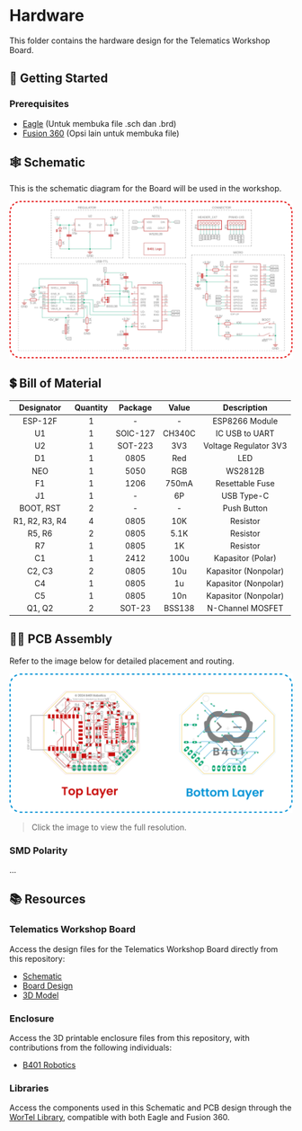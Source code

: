 # **Hardware**

This folder contains the hardware design for the Telematics Workshop Board.

## 🚀 Getting Started

### Prerequisites

- [Eagle](https://www.autodesk.com/products/eagle/overview) (Untuk membuka file .sch dan .brd)
- [Fusion 360](https://www.autodesk.com/products/fusion-360/overview) (Opsi lain untuk membuka file)

## 🕸 Schematic

This is the schematic diagram for the Board will be used in the workshop.

![Schematic](../doc/schematic.png)

## 💲 Bill of Material

|   Designator   | Quantity | Package  | Value  |      Description      |
|:--------------:|:--------:|:--------:|:------:|:---------------------:|
|    ESP-12F     |    1     |    -     |   -    |    ESP8266 Module     |
|       U1       |    1     | SOIC-127 | CH340C |    IC USB to UART     |
|       U2       |    1     | SOT-223  |  3V3   | Voltage Regulator 3V3 |
|       D1       |    1     |   0805   |  Red   |          LED          |
|      NEO       |    1     |   5050   |  RGB   |        WS2812B        |
|       F1       |    1     |   1206   | 750mA  |    Resettable Fuse    |
|       J1       |    1     |    -     |   6P   |      USB Type-C       |
|   BOOT, RST    |    2     |    -     |   -    |      Push Button      |
| R1, R2, R3, R4 |    4     |   0805   |  10K   |       Resistor        |
|     R5, R6     |    2     |   0805   |  5.1K  |       Resistor        |
|       R7       |    1     |   0805   |   1K   |       Resistor        |
|       C1       |    1     |   2412   |  100u  |   Kapasitor (Polar)   |
|     C2, C3     |    2     |   0805   |  10u   | Kapasitor (Nonpolar)  |
|       C4       |    1     |   0805   |   1u   | Kapasitor (Nonpolar)  |
|       C5       |    1     |   0805   |  10n   | Kapasitor (Nonpolar)  |
|     Q1, Q2     |    2     |  SOT-23  | BSS138 |   N-Channel MOSFET    |


## 👨‍🔧 PCB Assembly

Refer to the image below for detailed placement and routing.

![PCB Layout](../doc/pcb_layout.png)

> Click the image to view the full resolution.

### SMD Polarity

...

## 📚 Resources

### Telematics Workshop Board

Access the design files for the Telematics Workshop Board directly from this repository:

- [Schematic](schematic/)
- [Board Design](pcb/)
- [3D Model](enclosure/)

### Enclosure

Access the 3D printable enclosure files from this repository, with contributions from the following individuals:

- [B401 Robotics]()

### Libraries

Access the components used in this Schematic and PCB design through the [WorTel Library](https://library.io/libraries/44299601-WorTel-Libray-2024), compatible with both Eagle and Fusion 360.


<!-- ## SMD Polarity

SMD Led memiliki 2 kaki, yaitu kaki anoda dan kaki katoda. Perhatikan gambar di bawah ini untuk mengetahui kaki mana yang merupakan kaki anoda dan kaki katoda.

![SMD Led Polarity](../images/led_katoda.jpg)

Capacitor Tantalum merupakan salah satu jenis capacitor polar. Perhatikan gambar di bawah ini untuk mengetahui kaki mana yang merupakan kaki anoda(+).

![Capacitor Tantalum Polarity](../images/capacitor_katoda.png)

Untuk melihat component apa saja yang polaritasnya perlu diperhatikan, silakan lihat gambar di bawah ini.

![Polar Component](../images/polar_component.png) -->
